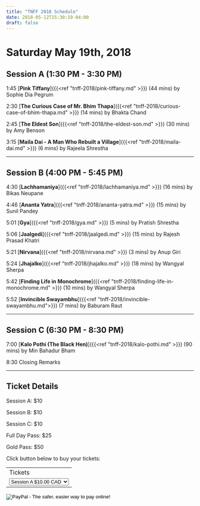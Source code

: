 ```yaml
---
title: "TNFF 2018 Schedule"
date: 2018-05-12T15:30:19-04:00
draft: false
---
```


# Saturday May 19th, 2018

## Session A (1:30 PM - 3:30 PM)

1:45 [__Pink Tiffany__]({{<ref "tnff-2018/pink-tiffany.md" >}}) (44 mins) by Sophie Dia Pegrum

2:30 [__The Curious Case of Mr. Bhim Thapa__]({{<ref "tnff-2018/curious-case-of-bhim-thapa.md" >}}) (14 mins) by Bhakta Chand

2:45 [__The Eldest Son__]({{<ref "tnff-2018/the-eldest-son.md" >}}) (30 mins) by Amy Benson

3:15 [__Maila Dai - A Man Who Rebuilt a Village__]({{<ref "tnff-2018/maila-dai.md" >}}) (6 mins) by Rajeela Shrestha

---

## Session B (4:00 PM - 5:45 PM)

4:30 [__Lachhamaniya__]({{<ref "tnff-2018/lachhamaniya.md" >}}) (16 mins) by Bikas Neupane

4:46 [__Ananta Yatra__]({{<ref "tnff-2018/ananta-yatra.md" >}}) (15 mins) by Sunil Pandey

5:01 [__Gya__]({{<ref "tnff-2018/gya.md" >}}) (5 mins) by Pratish Shrestha

5:06 [__Jaalgedi__]({{<ref "tnff-2018/jaalgedi.md" >}}) (15 mins) by Rajesh Prasad Khatri

5:21 [__Nirvana__]({{<ref "tnff-2018/nirvana.md" >}}) (3 mins) by Anup Giri

5:24 [__Jhajalko__]({{<ref "tnff-2018/jhajalko.md" >}}) (18 mins) by Wangyal Sherpa

5:42 [__Finding Life in Monochrome__]({{<ref "tnff-2018/finding-life-in-monochrome.md" >}}) (10 mins) by Wangyal Sherpa

5:52 [__Invincible Swayambhu__]({{<ref "tnff-2018/invincible-swayambhu.md">}}) (7 mins) by Baburam Raut

---

## Session C (6:30 PM - 8:30 PM)

7:00 [__Kalo Pothi (The Black Hen)__]({{<ref "tnff-2018/kalo-pothi.md" >}}) (90 mins) by Min Bahadur Bham

8:30 Closing Remarks

---

## Ticket Details

Session A: $10

Session B: $10

Session C: $10

Full Day Pass: $25

Gold Pass: $50

Click button below to buy your tickets:

<html>
<form action="https://www.paypal.com/cgi-bin/webscr" method="post" target="_top">
<input type="hidden" name="cmd" value="_s-xclick">
<input type="hidden" name="hosted_button_id" value="NNXWTAKQQQ7NQ">
<table>
<tr><td><input type="hidden" name="on0" value="Tickets">Tickets</td></tr><tr><td><select name="os0">
	<option value="Session A">Session A $10.00 CAD</option>
	<option value="Session B">Session B $10.00 CAD</option>
	<option value="Session C">Session C $10.00 CAD</option>
	<option value="Full Day">Full Day $25.00 CAD</option>
	<option value="Gold Pass">Gold Pass $50.00 CAD</option>
</select> </td></tr>
</table>
<input type="hidden" name="currency_code" value="CAD">
<input type="image" src="https://www.paypalobjects.com/en_US/i/btn/btn_buynowCC_LG.gif" border="0" name="submit" alt="PayPal - The safer, easier way to pay online!">
<img alt="" border="0" src="https://www.paypalobjects.com/en_US/i/scr/pixel.gif" width="1" height="1">
</form>
</html>